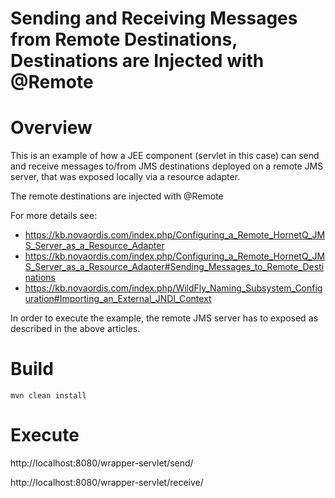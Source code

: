 # Sending and Receiving Messages from Remote Destinations, Destinations are Injected with @Remote

# Overview

This is an example of how a JEE component (servlet in this case) can send and receive
messages to/from JMS destinations deployed on a remote JMS server, that was exposed
locally via a resource adapter.

The remote destinations are injected with @Remote

For more details see:

* https://kb.novaordis.com/index.php/Configuring_a_Remote_HornetQ_JMS_Server_as_a_Resource_Adapter
* https://kb.novaordis.com/index.php/Configuring_a_Remote_HornetQ_JMS_Server_as_a_Resource_Adapter#Sending_Messages_to_Remote_Destinations
* https://kb.novaordis.com/index.php/WildFly_Naming_Subsystem_Configuration#Importing_an_External_JNDI_Context


In order to execute the example, the remote JMS server has to exposed as described in
the above articles.

# Build

```
mvn clean install
```

# Execute

http://localhost:8080/wrapper-servlet/send/

http://localhost:8080/wrapper-servlet/receive/


